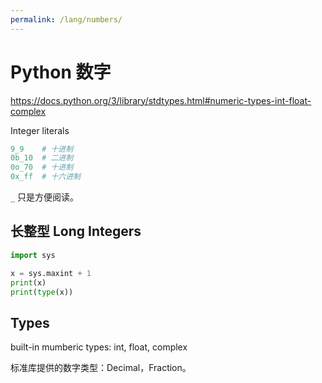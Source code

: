 ```yaml
---
permalink: /lang/numbers/
---
```


# Python 数字

<https://docs.python.org/3/library/stdtypes.html#numeric-types-int-float-complex>

Integer literals

```py
9_9    # 十进制
0b_10  # 二进制
0o_70  # 十进制
0x_ff  # 十六进制
```

`_` 只是方便阅读。


## 长整型 Long Integers


```py
import sys

x = sys.maxint + 1
print(x)
print(type(x))
```

## Types

built-in mumberic types: int, float, complex

标准库提供的数字类型：Decimal，Fraction。

